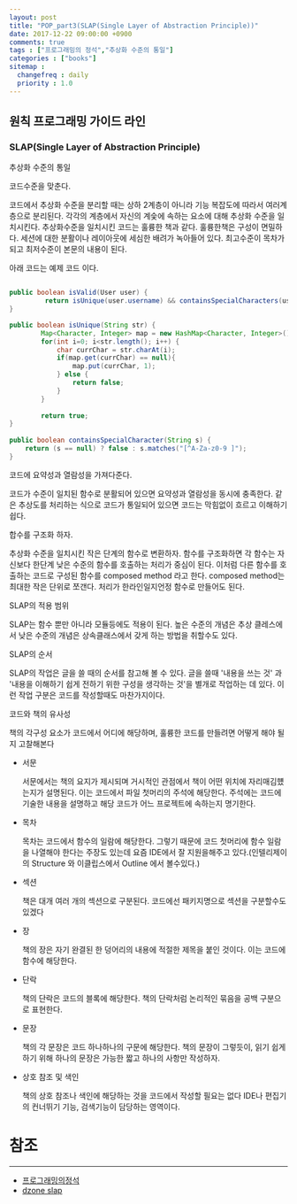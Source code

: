 ```yaml
---
layout: post
title: "POP_part3(SLAP(Single Layer of Abstraction Principle))"
date: 2017-12-22 09:00:00 +0900
comments: true
tags : ["프로그래밍의 정석","추상화 수준의 통일"]
categories : ["books"]
sitemap :
  changefreq : daily
  priority : 1.0
---
```


## 원칙 프로그래밍 가이드 라인

### SLAP(Single Layer of Abstraction Principle)

추상화 수준의 통일

코드수준을 맞춘다.

코드에서 추상화 수준을 분리할 때는 상하 2계층이 아니라 기능 복잡도에 따라서 여러계층으로 분리된다.
각각의 계층에서 자신의 계슻에 속하는 요소에 대해 추상화 수준을 일치시킨다.
추상화수준을 일치시킨 코드는 훌륭한 책과 같다. 훌륭한책은 구성이 면밀하다. 세션에 대한 분활이나 레이아웃에 세심한 배려가 녹아들어 있다.
최고수준이 목차가 되고 최저수준이 본문의 내용이 된다.

아래 코드는 예제 코드 이다.

```java

public boolean isValid(User user) {
         return isUnique(user.username) && containsSpecialCharacters(user.password);
}

public boolean isUnique(String str) {
		Map<Character, Integer> map = new HashMap<Character, Integer>();
		for(int i=0; i<str.length(); i++) {
			char currChar = str.charAt(i);
			if(map.get(currChar) == null){
			    map.put(currChar, 1);
			} else {
			    return false;
			}
		}
		
		return true;
}
	
public boolean containsSpecialCharacter(String s) {
    return (s == null) ? false : s.matches("[^A-Za-z0-9 ]");
}

```

코드에 요약성과 열람성을 가져다준다.

코드가 수준이 일치된 함수로 분활되어 있으면 요약성과 열람성을 동시에 충족한다.
같은 추상도를 처리하는 식으로 코드가 통일되어 있으면 코드는 막힘없이 흐르고 이해하기 쉽다.

합수를 구조화 하자.

추상화 수준을 일치시킨 작은 단계의 함수로 변환하자. 함수를 구조화하면 각 함수는 자신보다 한단계 낮은 수준의 함수를 호출하는 처리가 중심이 된다.
이처럼 다른 함수를 호출하는 코드로 구성된 함수를 composed method 라고 한다.
composed method는 최대한 작은 단위로 쪼갠다. 처리가 한라인일지언정 함수로 만들어도 된다.

SLAP의 적용 범위

SLAP는 함수 뿐만 아니라 모듈등에도 적용이 된다.
높은 수준의 개념은 추상 클레스에서 낮은 수준의 개념은 상속클래스에서 갖게 하는 방법을 취할수도 있다.

SLAP의 순서

SLAP의 작업은 글을 쓸 때의 순서를 참고해 볼 수 있다.
글을 쓸때 '내용을 쓰는 것' 과 '내용을 이해하기 쉽게 전하기 위한 구성을 생각하는 것'을 별개로 작업하는 데 있다.
이런 작업 구분은 코드를 작성할때도 마찬가지이다.

코드와 책의 유사성

책의 각구성 요소가 코드에서 어디에 해당하며, 훌륭한 코드를 만들려면 어떻게 해야 될지 고찰해본다

* 서문

    서문에서는 책의 요지가 제시되며 거시적인 관점에서 책이 어떤 위치에 자리매김헀는지가 설명된다.
    이는 코드에서 파일 첫머리의 주석에 해당한다. 주석에는 코드에 기술한 내용을 설명하고 해당 코드가 어느 프로젝트에 속하는지 명기한다.
    
* 목차

     목차는 코드에서 함수의 일람에 해당한다. 
     그렇기 때문에 코드 첫머리에 함수 일람을 나열해야 한다는 주장도 있는데 
     요즘 IDE에서 잘 지원을해주고 있다.(인텔리제이의 Structure 와 이클립스에서 Outline 에서 볼수있다.) 
     
* 섹션
    
    책은 대개 여러 개의 섹션으로 구분된다.
    코드에선 패키지명으로 섹션을 구분할수도 있겠다

* 장

    책의 장은 자기 완결된 한 덩어리의 내용에 적절한 제목을 붙인 것이다.
    이는 코드에 함수에 해당한다.
    
* 단락

    책의 단락은 코드의 블록에 해당한다. 책의 단락처럼 논리적인 묶음을 공백 구분으로 표현한다.
    
* 문장

    책의 각 문장은 코드 하나하나의 구문에 해당한다. 책의 문장이 그렇듯이, 읽기 쉽게 하기 위해 하나의 문장은 가능한 짧고 하나의 사항만 작성하자.
    
* 상호 참조 및 색인

    책의 상호 참조나 색인에 해당하는 것을 코드에서 작성할 필요는 없다 IDE나 편집기의 컨너뛰기 기능, 검색기능이 담당하는 영역이다.
        

# 참조 
-----
* [프로그래밍의정석](http://www.yes24.com/24/Goods/55254076?Acode=101)
* [dzone slap](https://dzone.com/articles/slap-your-methods-and-dont-make-me-think)